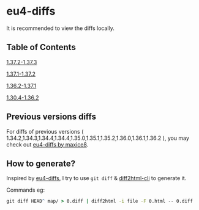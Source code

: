 # eu4-diffs

It is recommended to view the diffs locally.

## Table of Contents

[1.37.2-1.37.3](1.37.2-1.37.3)

[1.37.1-1.37.2](1.37.1-1.37.2)

[1.36.2-1.37.1](1.36.2-1.37.1)

[1.30.4-1.36.2](1.30.4-1.36.2)

## Previous versions diffs

For diffs of previous versions ( 1.34.2,1.34.3,1.34.4,1.34.4,1.35.0,1.35.1,1.35.2,1.36.0,1.36.1,1.36.2 ), you may check out [eu4-diffs by maxice8](https://maxice8.github.io/eu4-diffs/).

## How to generate?

Inspired by [eu4-diffs](https://maxice8.github.io/eu4-diffs/), I try to use ```git diff``` & [diff2html-cli](https://github.com/rtfpessoa/diff2html-cli) to generate it.

Commands eg:

```cmd
git diff HEAD^ map/ > 0.diff | diff2html -i file -F 0.html -- 0.diff
```
